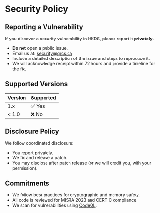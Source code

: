 # Security Policy

## Reporting a Vulnerability

If you discover a security vulnerability in HKDS, please report it **privately**.

- **Do not** open a public issue.
- Email us at: [security@qrcs.ca](mailto:security@qrcs.ca)
- Include a detailed description of the issue and steps to reproduce it.
- We will acknowledge receipt within 72 hours and provide a timeline for the fix.

## Supported Versions

| Version | Supported |
|---------|-----------|
| 1.x     | ✅ Yes     |
| < 1.0   | ❌ No      |

## Disclosure Policy

We follow coordinated disclosure:
- You report privately.
- We fix and release a patch.
- You may disclose after patch release (or we will credit you, with your permission).

## Commitments

- We follow best practices for cryptographic and memory safety.
- All code is reviewed for MISRA 2023 and CERT C compliance.
- We scan for vulnerabilities using [CodeQL](https://codeql.github.com/).

